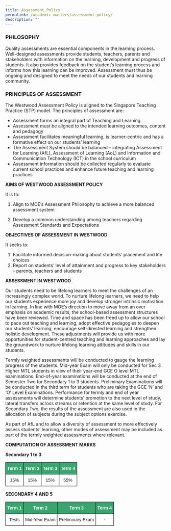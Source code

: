 ```yaml
---
title: Assessment Policy
permalink: /academic-matters/assessment-policy/
description: ""
---
```

### PHILOSOPHY 

Quality assessments are essential components in the learning process.  Well-designed assessments provide students, teachers, parents and stakeholders with information on the learning, development and progress of students. It also provides feedback on the student’s learning process and informs how this learning can be improved. Assessment must thus be ongoing and designed to meet the needs of our students and learning community. 

  

### PRINCIPLES OF ASSESSMENT  

The Westwood Assessment Policy is aligned to the Singapore Teaching Practice (STP) model. The principles of assessment are:

*   Assessment forms an integral part of Teaching and Learning 
*   Assessment must be aligned to the intended learning outcomes, content and pedagogy
*   Assessment facilitates meaningful learning, is learner-centric and has a formative effect on our students’ learning
*   The Assessment System should be balanced – integrating Assessment for Learning (AfL), Assessment of Learning (AoL) and Information and Communication Technology (ICT) in the school curriculum
*   Assessment information should be collected regularly to evaluate current school practices and enhance future teaching and learning practices

**AIMS OF WESTWOOD ASSESSMENT POLICY**

It is to:

1.  Align to MOE’s Assessment Philosophy to achieve a more balanced assessment system  
    
2.  Develop a common understanding among teachers regarding Assessment Standards and Expectations

  

**OBJECTIVES OF ASSESSMENT IN WESTWOOD**

It seeks to:

1.  Facilitate informed decision-making about students’ placement and life choices
2.  Report on students’ level of attainment and progress to key stakeholders - parents, teachers and students

  

**ASSESSMENT IN WESTWOOD**

Our students need to be lifelong learners to meet the challenges of an increasingly complex world. To nurture lifelong learners, we need to help our students experience more joy and develop stronger intrinsic motivation in learning. In line with MOE’s direction to move away from an over emphasis on academic results, the school-based assessment structures have been reviewed. Time and space has been freed up to allow our school to pace out teaching and learning, adopt effective pedagogies to deepen our students’ learning, encourage self-directed learning and strengthen holistic development. These adjustments will provide us with more opportunities for student-centred teaching and learning approaches and lay the groundwork to nurture lifelong learning attitudes and skills in our students.

  

Termly weighted assessments will be conducted to gauge the learning progress of the students. Mid-year Exam will only be conducted for Sec 3 Higher MTL students in view of their year-end GCE O level MTL examinations. End-of-year examinations will be conducted at the end of Semester Two for Secondary 1 to 3 students. Preliminary Examinations will be conducted in the third term for students who are taking the GCE ‘N’ and ‘O’ Level Examinations. Performance for termly and end of year assessments will determine students’ promotion to the next level of study, lateral transfers across streams or retention at the same level of study. For Secondary Two, the results of the assessment are also used in the allocation of subjects during the subject options exercise.  

  

As part of AfL and to allow a diversity of assessment to more effectively assess students’ learning, other modes of assessment may be included as part of the termly weighted assessments where relevant.   

  

**COMPUTATION OF ASSESSMENT MARKS**

**Secondary 1 to 3**

<style type="text/css">
.tg  {border-collapse:collapse;border-spacing:0;}
.tg td{border-color:black;border-style:solid;border-width:1px;font-family:Arial, sans-serif;font-size:14px;
  overflow:hidden;padding:10px 5px;word-break:normal;}
.tg th{border-color:black;border-style:solid;border-width:1px;font-family:Arial, sans-serif;font-size:14px;
  font-weight:normal;overflow:hidden;padding:10px 5px;word-break:normal;}
.tg .tg-k0s0{background-color:#3AA66F;color:#FFF;font-weight:bold;text-align:center;vertical-align:middle}
.tg .tg-a3j2{background-color:#FFF;color:#222;text-align:center;vertical-align:middle}
</style>
<table class="tg">
<thead>
  <tr>
    <th class="tg-k0s0"><span style="color:#FFF;background-color:#3AA66F">Term 1</span></th>
    <th class="tg-k0s0"><span style="color:#FFF;background-color:#3AA66F">Term 2</span></th>
    <th class="tg-k0s0"><span style="color:#FFF;background-color:#3AA66F">Term 3</span></th>
    <th class="tg-k0s0"><span style="color:#FFF;background-color:#3AA66F">Term 4</span></th>
  </tr>
</thead>
<tbody>
  <tr>
    <td class="tg-a3j2"><span style="color:#222;background-color:#FFF">15%</span></td>
    <td class="tg-a3j2"><span style="color:#222;background-color:#FFF">15%</span></td>
    <td class="tg-a3j2"><span style="color:#222;background-color:#FFF">15%</span></td>
    <td class="tg-a3j2"><span style="color:#222;background-color:#FFF">55%</span></td>
  </tr>
</tbody>
</table>

**SECONDARY 4 AND 5**

<style type="text/css">
.tg  {border-collapse:collapse;border-spacing:0;}
.tg td{border-color:black;border-style:solid;border-width:1px;font-family:Arial, sans-serif;font-size:14px;
  overflow:hidden;padding:10px 5px;word-break:normal;}
.tg th{border-color:black;border-style:solid;border-width:1px;font-family:Arial, sans-serif;font-size:14px;
  font-weight:normal;overflow:hidden;padding:10px 5px;word-break:normal;}
.tg .tg-k0s0{background-color:#3AA66F;color:#FFF;font-weight:bold;text-align:center;vertical-align:middle}
.tg .tg-a3j2{background-color:#FFF;color:#222;text-align:center;vertical-align:middle}
</style>
<table class="tg">
<thead>
  <tr>
    <th class="tg-k0s0"><span style="color:#FFF;background-color:#3AA66F">Term 1</span></th>
    <th class="tg-k0s0"><span style="color:#FFF;background-color:#3AA66F">Term 2</span></th>
    <th class="tg-k0s0"><span style="color:#FFF;background-color:#3AA66F">Term 3</span></th>
    <th class="tg-k0s0"><span style="color:#FFF;background-color:#3AA66F">Term 4</span></th>
  </tr>
</thead>
<tbody>
  <tr>
    <td class="tg-a3j2"><span style="color:#222;background-color:#FFF">Tests</span></td>
    <td class="tg-a3j2"><span style="color:#222;background-color:#FFF">Mid-Year Exam</span></td>
    <td class="tg-a3j2"><span style="color:#222;background-color:#FFF">Preliminary Exam</span></td>
    <td class="tg-a3j2"><span style="color:#222;background-color:#FFF">-</span></td>
  </tr>
</tbody>
</table>